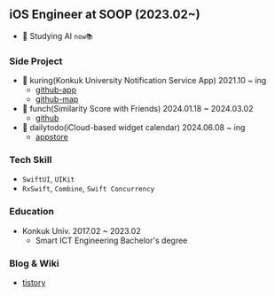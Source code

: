 ## iOS Engineer at SOOP (2023.02~)

- 📖 Studying AI `now📚`

### Side Project
- 🔔 kuring(Konkuk University Notification Service App) 2021.10 ~ ing
   - [github-app](https://github.com/ku-ring/ios-app)
   - [github-map](https://github.com/ku-ring/ios-map)
- 🥊 funch(Similarity Score with Friends) 2024.01.18 ~ 2024.03.02
   - [github](https://github.com/lgvv/moyamoya-ios-app)
- 📅 dailytodo(iCloud-based widget calendar) 2024.06.08 ~ ing
   - [appstore](https://apps.apple.com/kr/app/dailytodo-%EB%8D%B0%EC%9D%BC%EB%A6%AC%ED%88%AC%EB%91%90/id6475230566)

### Tech Skill
   - `SwiftUI`, `UIKit`
   - `RxSwift`, `Combine`, `Swift Concurrency`

### Education
- Konkuk Univ. 2017.02 ~ 2023.02
   - Smart ICT Engineering Bachelor's degree
  
### Blog & Wiki
- [tistory](https://rldd.tistory.com/)
